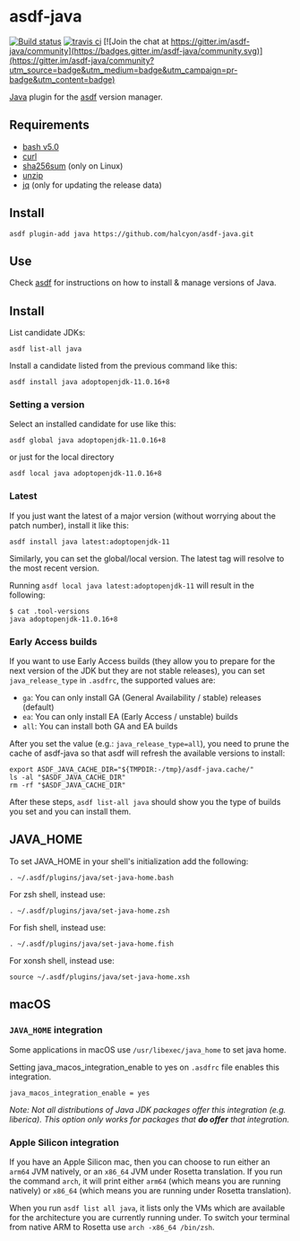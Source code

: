 # asdf-java

[![Build status](https://github.com/halcyon/asdf-java/workflows/asdf-java%20Tests/badge.svg?branch=master)](https://github.com/halcyon/asdf-java/actions?query=workflow%3A%22asdf-java+Tests%22+branch%3Amaster) [![travis ci](https://travis-ci.org/halcyon/asdf-java.svg?branch=master)](https://travis-ci.org/halcyon/asdf-java) [![Join the chat at https://gitter.im/asdf-java/community](https://badges.gitter.im/asdf-java/community.svg)](https://gitter.im/asdf-java/community?utm_source=badge&utm_medium=badge&utm_campaign=pr-badge&utm_content=badge)

[Java](https://www.java.com/en/) plugin for the [asdf](https://github.com/asdf-vm/asdf) version manager.

## Requirements
- [bash v5.0](https://www.gnu.org/software/bash/)
- [curl](https://curl.haxx.se/)
- [sha256sum](https://www.gnu.org/software/coreutils/) (only on Linux)
- [unzip](http://infozip.sourceforge.net/UnZip.html)
- [jq](https://stedolan.github.io/jq/) (only for updating the release data)

## Install

```
asdf plugin-add java https://github.com/halcyon/asdf-java.git
```

## Use

Check [asdf](https://asdf-vm.github.io/asdf/) for instructions on how to install & manage versions of Java.

## Install

List candidate JDKs:

```
asdf list-all java
```

Install a candidate listed from the previous command like this:

```
asdf install java adoptopenjdk-11.0.16+8
```

### Setting a version

Select an installed candidate for use like this:

```
asdf global java adoptopenjdk-11.0.16+8
```
or just for the local directory
```
asdf local java adoptopenjdk-11.0.16+8
```

### Latest

If you just want the latest of a major version (without worrying about the patch number), install it like this:

```
asdf install java latest:adoptopenjdk-11
```

Similarly, you can set the global/local version. The latest tag will resolve to the most recent version.

Running `asdf local java latest:adoptopenjdk-11` will result in the following:

```
$ cat .tool-versions
java adoptopenjdk-11.0.16+8
```

### Early Access builds

If you want to use Early Access builds (they allow you to prepare for the next version of the JDK but they are not stable releases), you can set `java_release_type` in `.asdfrc`, the supported values are:
- `ga`: You can only install GA (General Availability / stable) releases (default)
- `ea`: You can only install EA (Early Access / unstable) builds
- `all`: You can install both GA and EA builds

After you set the value (e.g.: `java_release_type=all`), you need to prune the cache of asdf-java so that asdf will refresh the available versions to install:
```shell
export ASDF_JAVA_CACHE_DIR="${TMPDIR:-/tmp}/asdf-java.cache/"
ls -al "$ASDF_JAVA_CACHE_DIR"
rm -rf "$ASDF_JAVA_CACHE_DIR"
```

After these steps, `asdf list-all java` should show you the type of builds you set and you can install them.

## JAVA_HOME
To set JAVA_HOME in your shell's initialization add the following:

`. ~/.asdf/plugins/java/set-java-home.bash`

For zsh shell, instead use:

`. ~/.asdf/plugins/java/set-java-home.zsh`

For fish shell, instead use:

`. ~/.asdf/plugins/java/set-java-home.fish`

For xonsh shell, instead use:

`source ~/.asdf/plugins/java/set-java-home.xsh`

## macOS

### `JAVA_HOME` integration

Some applications in macOS use `/usr/libexec/java_home` to set java home.

Setting java_macos_integration_enable to yes on `.asdfrc` file enables this integration.

```
java_macos_integration_enable = yes
```

_Note: Not all distributions of Java JDK packages offer this integration (e.g. liberica). This option only works for packages that **do offer** that integration._

### Apple Silicon integration

If you have an Apple Silicon mac, then you can choose to run either an `arm64` JVM natively, or an `x86_64` JVM under Rosetta translation. If you run the command `arch`, it will print either `arm64` (which means you are running natively) or `x86_64` (which means you are running under Rosetta translation).

When you run `asdf list all java`, it lists only the VMs which are available for the architecture you are currently running under. To switch your terminal from native ARM to Rosetta use `arch -x86_64 /bin/zsh`.
